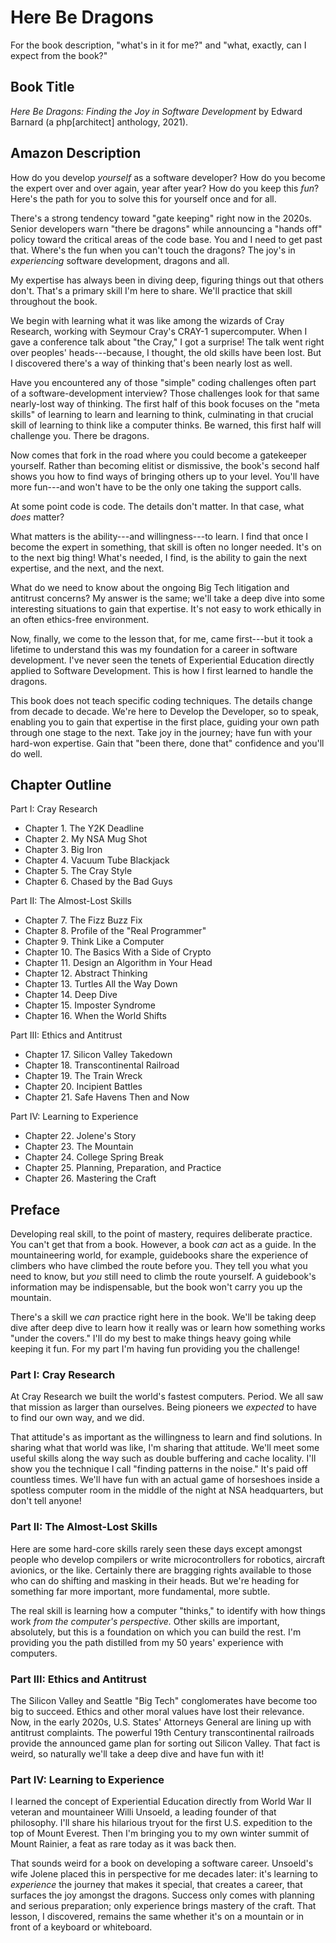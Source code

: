 # Here Be Dragons

For the book description, "what's in it for me?" and "what, exactly, can I expect from the book?"

## Book Title

*Here Be Dragons: Finding the Joy in Software Development* by Edward Barnard (a php[architect] anthology, 2021).

## Amazon Description

How do you develop *yourself* as a software developer? How do you become the expert over and over again, year after year? How do you keep this *fun*? Here's the path for you to solve this for yourself once and for all.

There's a strong tendency toward "gate keeping" right now in the 2020s. Senior developers warn "there be dragons" while announcing a "hands off" policy toward the critical areas of the code base. You and I need to get past that. Where's the fun when you can't touch the dragons? The joy's in *experiencing* software development, dragons and all.

My expertise has always been in diving deep, figuring things out that others don't. That's a primary skill I'm here to share. We'll practice that skill throughout the book.

We begin with learning what it was like among the wizards of Cray Research, working with Seymour Cray's CRAY-1 supercomputer. When I gave a conference talk about "the Cray," I got a surprise! The talk went right over peoples' heads---because, I thought, the old skills have been lost. But I discovered there's a way of thinking that's been nearly lost as well.

Have you encountered any of those "simple" coding challenges often part of a software-development interview? Those challenges look for that same nearly-lost way of thinking. The first half of this book focuses on the "meta skills" of learning to learn and learning to think, culminating in that crucial skill of learning to think like a computer thinks. Be warned, this first half will challenge you. There be dragons.

Now comes that fork in the road where you could become a gatekeeper yourself. Rather than becoming elitist or dismissive, the book's second half shows you how to find ways of bringing others up to your level. You'll have more fun---and won't have to be the only one taking the support calls.

At some point code is code. The details don't matter. In that case, what *does* matter?

What matters is the ability---and willingness---to learn. I find that once I become the expert in something, that skill is often no longer needed. It's on to the next big thing! What's needed, I find, is the ability to gain the next expertise, and the next, and the next.

What do we need to know about the ongoing Big Tech litigation and antitrust concerns? My answer is the same; we'll take a deep dive into some interesting situations to gain that expertise. It's not easy to work ethically in an often ethics-free environment.

Now, finally, we come to the lesson that, for me, came first---but it took a lifetime to understand this was my foundation for a career in software development. I've never seen the tenets of Experiential Education directly applied to Software Development. This is how I first learned to handle the dragons.

This book does not teach specific coding techniques. The details change from decade to decade. We're here to Develop the Developer, so to speak, enabling you to gain that expertise in the first place, guiding your own path through one stage to the next. Take joy in the journey; have fun with your hard-won expertise. Gain that "been there, done that" confidence and you'll do well.

## Chapter Outline

Part I: Cray Research

* Chapter 1. The Y2K Deadline
* Chapter 2. My NSA Mug Shot
* Chapter 3. Big Iron
* Chapter 4. Vacuum Tube Blackjack
* Chapter 5. The Cray Style
* Chapter 6. Chased by the Bad Guys

Part II: The Almost-Lost Skills

* Chapter 7. The Fizz Buzz Fix
* Chapter 8. Profile of the "Real Programmer"
* Chapter 9. Think Like a Computer
* Chapter 10. The Basics With a Side of Crypto
* Chapter 11. Design an Algorithm in Your Head
* Chapter 12. Abstract Thinking
* Chapter 13. Turtles All the Way Down
* Chapter 14. Deep Dive
* Chapter 15. Imposter Syndrome
* Chapter 16. When the World Shifts

Part III: Ethics and Antitrust

* Chapter 17. Silicon Valley Takedown
* Chapter 18. Transcontinental Railroad
* Chapter 19. The Train Wreck
* Chapter 20. Incipient Battles
* Chapter 21. Safe Havens Then and Now

Part IV: Learning to Experience

* Chapter 22. Jolene's Story
* Chapter 23. The Mountain
* Chapter 24. College Spring Break
* Chapter 25. Planning, Preparation, and Practice
* Chapter 26. Mastering the Craft

## Preface

Developing real skill, to the point of mastery, requires deliberate practice. You can't get that from a book. However, a book *can* act as a guide. In the mountaineering world, for example, guidebooks share the experience of climbers who have climbed the route before you. They tell you what you need to know, but *you* still need to climb the route yourself. A guidebook's information may be indispensable, but the book won't carry you up the mountain.

There's a skill we *can* practice right here in the book. We'll be taking deep dive after deep dive to learn how it really was or learn how something works "under the covers." I'll do my best to make things heavy going while keeping it fun. For my part I'm having fun providing you the challenge!

### Part I: Cray Research

At Cray Research we built the world's fastest computers. Period. We all saw that mission as larger than ourselves. Being pioneers we *expected* to have to find our own way, and we did.

That attitude's as important as the willingness to learn and find solutions. In sharing what that world was like, I'm sharing that attitude. We'll meet some useful skills along the way such as double buffering and cache locality. I'll show you the technique I call "finding patterns in the noise." It's paid off countless times. We'll have fun with an actual game of horseshoes inside a spotless computer room in the middle of the night at NSA headquarters, but don't tell anyone!

### Part II: The Almost-Lost Skills

Here are some hard-core skills rarely seen these days except amongst people who develop compilers or write microcontrollers for robotics, aircraft avionics, or the like. Certainly there are bragging rights available to those who can do shifting and masking in their heads. But we're heading for something far more important, more fundamental, more subtle.

The real skill is learning how a computer "thinks," to identify with how things work *from the computer's perspective.* Other skills are important, absolutely, but this is a foundation on which you can build the rest. I'm providing you the path distilled from my 50 years' experience with computers.

### Part III: Ethics and Antitrust

The Silicon Valley and Seattle "Big Tech" conglomerates have become too big to succeed. Ethics and other moral values have lost their relevance. Now, in the early 2020s, U.S. States' Attorneys General are lining up with antitrust complaints. The powerful 19th Century transcontinental railroads provide the announced game plan for sorting out Silicon Valley. That fact is weird, so naturally we'll take a deep dive and have fun with it!

### Part IV: Learning to Experience

I learned the concept of Experiential Education directly from World War II veteran and mountaineer Willi Unsoeld, a leading founder of that philosophy. I'll share his hilarious tryout for the first U.S. expedition to the top of Mount Everest. Then I'm bringing you to my own winter summit of Mount Rainier, a feat as rare today as it was back then.

That sounds weird for a book on developing a software career. Unsoeld's wife Jolene placed this in perspective for me decades later: it's learning to *experience* the journey that makes it special, that creates a career, that surfaces the joy amongst the dragons. Success only comes with planning and serious preparation; only experience brings mastery of the craft. That lesson, I discovered, remains the same whether it's on a mountain or in front of a keyboard or whiteboard.
